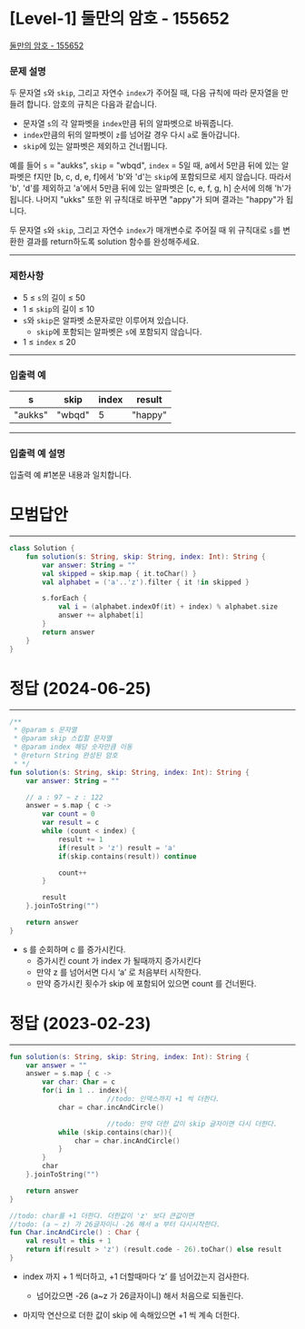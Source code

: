 # [Level-1] 둘만의 암호 - 155652

[둘만의 암호 - 155652](https://school.programmers.co.kr/learn/courses/30/lessons/155652)

### **문제 설명**

두 문자열 `s`와 `skip`, 그리고 자연수 `index`가 주어질 때, 다음 규칙에 따라 문자열을 만들려 합니다. 암호의 규칙은 다음과 같습니다.

- 문자열 `s`의 각 알파벳을 `index`만큼 뒤의 알파벳으로 바꿔줍니다.
- `index`만큼의 뒤의 알파벳이 `z`를 넘어갈 경우 다시 `a`로 돌아갑니다.
- `skip`에 있는 알파벳은 제외하고 건너뜁니다.

예를 들어 `s` = "aukks", `skip` = "wbqd", `index` = 5일 때, a에서 5만큼 뒤에 있는 알파벳은 f지만 [b, c, d, e, f]에서 'b'와 'd'는 `skip`에 포함되므로 세지 않습니다. 따라서 'b', 'd'를 제외하고 'a'에서 5만큼 뒤에 있는 알파벳은 [c, e, f, g, h] 순서에 의해 'h'가 됩니다. 나머지 "ukks" 또한 위 규칙대로 바꾸면 "appy"가 되며 결과는 "happy"가 됩니다.

두 문자열 `s`와 `skip`, 그리고 자연수 `index`가 매개변수로 주어질 때 위 규칙대로 `s`를 변환한 결과를 return하도록 solution 함수를 완성해주세요.

---

### 제한사항

- 5 ≤ `s`의 길이 ≤ 50
- 1 ≤ `skip`의 길이 ≤ 10
- `s`와 `skip`은 알파벳 소문자로만 이루어져 있습니다.
  - `skip`에 포함되는 알파벳은 `s`에 포함되지 않습니다.
- 1 ≤ `index` ≤ 20

---

### 입출력 예

| s | skip | index | result |
| --- | --- | --- | --- |
| "aukks" | "wbqd" | 5 | "happy" |

---

### 입출력 예 설명

입출력 예 #1본문 내용과 일치합니다.

# 모범답안

---

```kotlin
class Solution {
    fun solution(s: String, skip: String, index: Int): String {
        var answer: String = ""
        val skipped = skip.map { it.toChar() }
        val alphabet = ('a'..'z').filter { it !in skipped }

        s.forEach {
            val i = (alphabet.indexOf(it) + index) % alphabet.size
            answer += alphabet[i]
        }
        return answer
    }
}
```

# 정답 (2024-06-25)

---

```kotlin
/**
 * @param s 문자열
 * @param skip 스킵할 문자열
 * @param index 해당 숫자만큼 이동
 * @return String 완성된 암호
 * */
fun solution(s: String, skip: String, index: Int): String {
    var answer: String = ""

    // a : 97 ~ z : 122
    answer = s.map { c ->
        var count = 0
        var result = c
        while (count < index) {
            result += 1
            if(result > 'z') result = 'a'
            if(skip.contains(result)) continue

            count++
        }

        result
    }.joinToString("")

    return answer
}
```

- s 를 순회하며 c 를 증가시킨다.
  - 증가시킨 count 가 index 가 될때까지 증가시킨다
  - 만약 z 를 넘어서면 다시 ‘a’ 로 처음부터 시작한다.
  - 만약 증가시킨 횟수가 skip 에 포함되어 있으면 count 를 건너뛴다.

# 정답 (2023-02-23)

---

```kotlin
fun solution(s: String, skip: String, index: Int): String {
    var answer = ""
    answer = s.map { c ->
        var char: Char = c
        for(i in 1 .. index){
						//todo: 인덱스까지 +1 씩 더한다.
            char = char.incAndCircle()

						//todo: 만약 더한 값이 skip 글자이면 다시 더한다.
            while (skip.contains(char)){
                char = char.incAndCircle()
            }
        }
        char
    }.joinToString("")

    return answer
}

//todo: char를 +1 더한다. 더한값이 'z' 보다 큰값이면 
//todo: (a ~ z) 가 26글자이니 -26 해서 a 부터 다시시작한다.
fun Char.incAndCircle() : Char {
    val result = this + 1
    return if(result > 'z') (result.code - 26).toChar() else result
}
```

- index 까지 + 1 씩더하고, +1 더할때마다 ‘z’ 를 넘어갔는지 검사한다.
  - 넘어갔으면 -26 (a~z 가 26글자이니) 해서 처음으로 되돌린다.

- 마지막 연산으로 더한 값이 skip 에 속해있으면 +1 씩 계속 더한다.